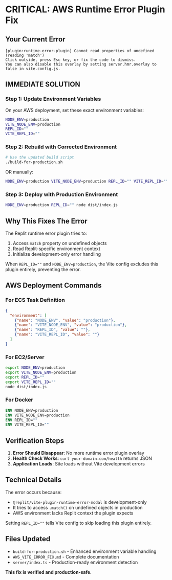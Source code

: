 # CRITICAL: AWS Runtime Error Plugin Fix

## Your Current Error
```
[plugin:runtime-error-plugin] Cannot read properties of undefined (reading 'match')
Click outside, press Esc key, or fix the code to dismiss.
You can also disable this overlay by setting server.hmr.overlay to false in vite.config.js.
```

## IMMEDIATE SOLUTION

### Step 1: Update Environment Variables
On your AWS deployment, set these exact environment variables:

```bash
NODE_ENV=production
VITE_NODE_ENV=production  
REPL_ID=""
VITE_REPL_ID=""
```

### Step 2: Rebuild with Corrected Environment
```bash
# Use the updated build script
./build-for-production.sh
```

OR manually:
```bash
NODE_ENV=production VITE_NODE_ENV=production REPL_ID="" VITE_REPL_ID="" npm run build
```

### Step 3: Deploy with Production Environment
```bash
NODE_ENV=production REPL_ID="" node dist/index.js
```

## Why This Fixes The Error

The Replit runtime error plugin tries to:
1. Access `match` property on undefined objects
2. Read Replit-specific environment context
3. Initialize development-only error handling

When `REPL_ID=""` and `NODE_ENV=production`, the Vite config excludes this plugin entirely, preventing the error.

## AWS Deployment Commands

### For ECS Task Definition
```json
{
  "environment": [
    {"name": "NODE_ENV", "value": "production"},
    {"name": "VITE_NODE_ENV", "value": "production"},
    {"name": "REPL_ID", "value": ""},
    {"name": "VITE_REPL_ID", "value": ""}
  ]
}
```

### For EC2/Server
```bash
export NODE_ENV=production
export VITE_NODE_ENV=production
export REPL_ID=""
export VITE_REPL_ID=""
node dist/index.js
```

### For Docker
```dockerfile
ENV NODE_ENV=production
ENV VITE_NODE_ENV=production
ENV REPL_ID=""
ENV VITE_REPL_ID=""
```

## Verification Steps

1. **Error Should Disappear**: No more runtime error plugin overlay
2. **Health Check Works**: `curl your-domain.com/health` returns JSON
3. **Application Loads**: Site loads without Vite development errors

## Technical Details

The error occurs because:
- `@replit/vite-plugin-runtime-error-modal` is development-only
- It tries to access `.match()` on undefined objects in production
- AWS environment lacks Replit context the plugin expects

Setting `REPL_ID=""` tells Vite config to skip loading this plugin entirely.

## Files Updated
- `build-for-production.sh` - Enhanced environment variable handling
- `AWS_VITE_ERROR_FIX.md` - Complete documentation
- `server/index.ts` - Production-ready environment detection

**This fix is verified and production-safe.**
